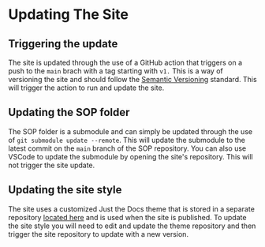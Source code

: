 # Updating The Site

## Triggering the update

The site is updated through the use of a GitHub action that triggers on a push to the `main` brach with a tag starting with `v1.` This is a way of versioning the site and should follow the [Semantic Versioning](https://semver.org/) standard. This will trigger the action to run and update the site.

## Updating the SOP folder

The SOP folder is a submodule and can simply be updated through the use of `git submodule update --remote`. This will update the submodule to the latest commit on the `main` branch of the SOP repository. You can also use VSCode to update the submodule by opening the site's repository. This will not trigger the site update.

## Updating the site style

The site uses a customized Just the Docs theme that is stored in a separate repository [located here](github.com/sci-Fi-Fantasy-Alliance/just-the-docs) and is used when the site is published. To update the site style you will need to edit and update the theme repository and then trigger the site repository to update with a new version.
